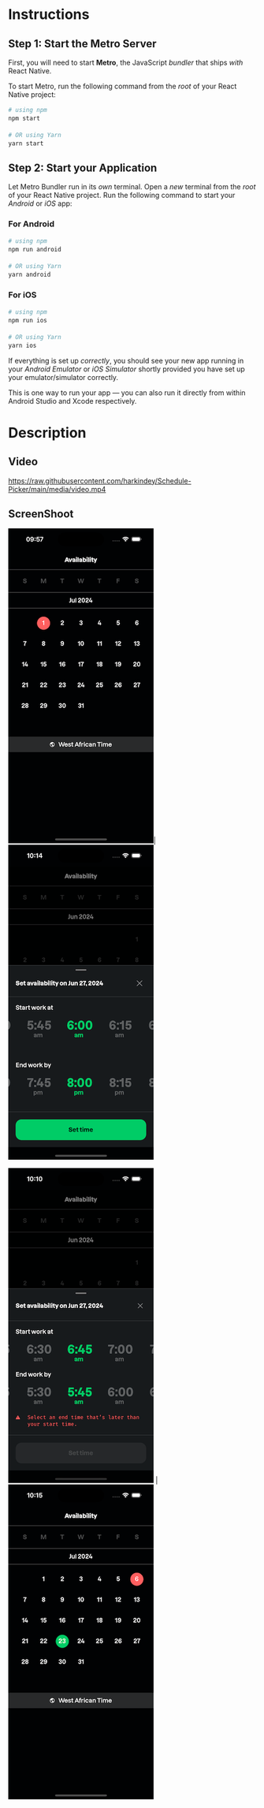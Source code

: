 # Instructions
## Step 1: Start the Metro Server

First, you will need to start **Metro**, the JavaScript _bundler_ that ships _with_ React Native.

To start Metro, run the following command from the _root_ of your React Native project:

```bash
# using npm
npm start

# OR using Yarn
yarn start
```

## Step 2: Start your Application

Let Metro Bundler run in its _own_ terminal. Open a _new_ terminal from the _root_ of your React Native project. Run the following command to start your _Android_ or _iOS_ app:

### For Android

```bash
# using npm
npm run android

# OR using Yarn
yarn android
```

### For iOS

```bash
# using npm
npm run ios

# OR using Yarn
yarn ios
```

If everything is set up _correctly_, you should see your new app running in your _Android Emulator_ or _iOS Simulator_ shortly provided you have set up your emulator/simulator correctly.

This is one way to run your app — you can also run it directly from within Android Studio and Xcode respectively.

# Description

## Video
https://raw.githubusercontent.com/harkindey/Schedule-Picker/main/media/video.mp4

## ScreenShoot

![Screen One](https://raw.githubusercontent.com/harkindey/Schedule-Picker/main/media/screen-1.png)|![Screen Two](https://raw.githubusercontent.com/harkindey/Schedule-Picker/main/media/screen-2.png)

![Screen Three](https://raw.githubusercontent.com/harkindey/Schedule-Picker/main/media/screen-3.png) |![Screen Four](https://raw.githubusercontent.com/harkindey/Schedule-Picker/main/media/screen-4.png)


